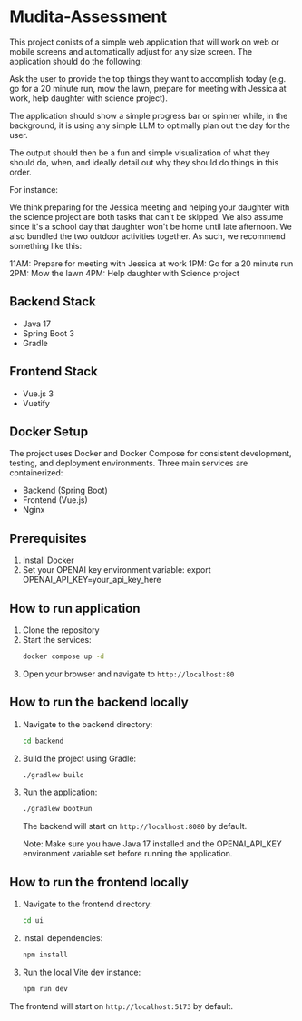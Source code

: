 # Mudita-Assessment

This project conists of a simple web application that will work on web or mobile screens and automatically adjust for any size screen. The application should do the following:

Ask the user to provide the top things they want to accomplish today (e.g. go for a 20 minute run, mow the lawn, prepare for meeting with Jessica at work, help daughter with science project).

The application should show a simple progress bar or spinner while, in the background, it is using any simple LLM to optimally plan out the day for the user.

The output should then be a fun and simple visualization of what they should do, when, and ideally detail out why they should do things in this order.

For instance:

We think preparing for the Jessica meeting and helping your daughter with the science project are both tasks that can't be skipped. We also assume since it's a school day that daughter won't be home until late afternoon. We also bundled the two outdoor activities together. As such, we recommend something like this:

11AM: Prepare for meeting with Jessica at work
1PM: Go for a 20 minute run
2PM: Mow the lawn
4PM: Help daughter with Science project

## Backend Stack

- Java 17
- Spring Boot 3
- Gradle

## Frontend Stack

- Vue.js 3
- Vuetify

## Docker Setup

The project uses Docker and Docker Compose for consistent development, testing, and deployment environments. Three main services are containerized:

- Backend (Spring Boot)
- Frontend (Vue.js)
- Nginx

## Prerequisites
1. Install Docker
2. Set your OPENAI key environment variable:
export OPENAI_API_KEY=your_api_key_here

## How to run application

1. Clone the repository
2. Start the services:
   ```bash
   docker compose up -d
   ```
3. Open your browser and navigate to `http://localhost:80`

## How to run the backend locally

1. Navigate to the backend directory:
   ```bash
   cd backend
   ```

2. Build the project using Gradle:
   ```bash
   ./gradlew build
   ```

3. Run the application:
   ```bash
   ./gradlew bootRun
   ```

   The backend will start on `http://localhost:8080` by default.

   Note: Make sure you have Java 17 installed and the OPENAI_API_KEY environment variable set before running the application.

## How to run the frontend locally

1. Navigate to the frontend directory: 
    ```bash
    cd ui
    ```
2. Install dependencies: 
    ```bash
    npm install
    ```
3. Run the local Vite dev instance: 
    ```bash
    npm run dev
    ```
The frontend will start on `http://localhost:5173` by default.